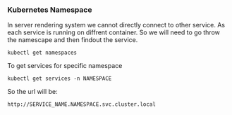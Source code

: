 ### Kubernetes Namespace

In server rendering system we cannot directly connect to other service. As each service is running on diffrent container.
So we will need to go throw the namescape and then findout the service.

```
kubectl get namespaces
```

To get services for specific namespace

```
kubectl get services -n NAMESPACE
```

So the url will be:
```
http://SERVICE_NAME.NAMESPACE.svc.cluster.local
```